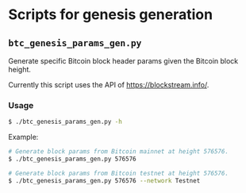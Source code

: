 # Scripts for genesis generation

## `btc_genesis_params_gen.py`

Generate specific Bitcoin block header params given the Bitcoin block height.

Currently this script uses the API of https://blockstream.info/.

### Usage

```bash
$ ./btc_genesis_params_gen.py -h
```

Example:

```bash
# Generate block params from Bitcoin mainnet at height 576576.
$ ./btc_genesis_params_gen.py 576576

# Generate block params from Bitcoin testnet at height 576576.
$ ./btc_genesis_params_gen.py 576576 --network Testnet
```

